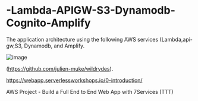 # -Lambda-APIGW-S3-Dynamodb-Cognito-Amplify
The application architecture using the  following AWS  services (Lambda,api-gw,S3, Dynamodb, and Amplify. 

![image](https://github.com/aa-cloudengineer/-Lambda-APIGW-S3-Dynamodb-Cognito-Amplify/assets/144057103/c8b32926-7b31-41b7-bd1c-b9fd7bc73001)

(https://github.com/julien-muke/wildrydes).

https://webapp.serverlessworkshops.io/0-introduction/


AWS Project - Build a Full End to End Web App with 7Services (TTT)

